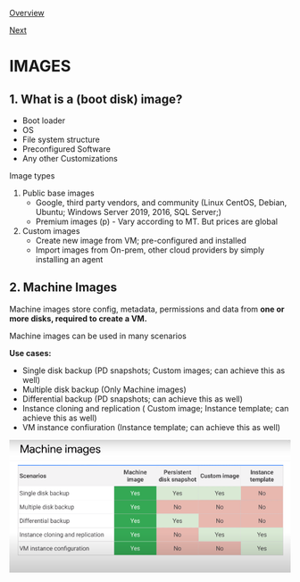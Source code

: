 [Overview](https://github.com/paulowe/gcp/blob/main/readme.md)

[Next](https://github.com/paulowe/gcp/blob/main/disk-options.md)

# IMAGES
## 1. What is a (boot disk) image?

- Boot loader
- OS
- File system structure
- Preconfigured Software
- Any other Customizations

Image types

1. Public base images
   - Google, third party vendors, and community (Linux CentOS, Debian, Ubuntu; Windows Server 2019, 2016, SQL Server;)
   - Premium images (p) - Vary according to MT. But prices are global
2. Custom images
   - Create new image from VM; pre-configured and installed
   - Import images from On-prem, other cloud providers by simply installing an agent

## 2. Machine Images
Machine images store config, metadata, permissions and data from **one or more disks, required to create a VM.** 

Machine images can be used in many scenarios

**Use cases:**
- Single disk backup  (PD snapshots; Custom images; can achieve this as well)
- Multiple disk backup (Only Machine images)
- Differential backup (PD snapshots; can achieve this as well)
- Instance cloning and replication ( Custom image; Instance template; can achieve this as well)
- VM instance confiuration (Instance template; can achieve this as well)

<img src="https://github.com/paulowe/gcp/blob/main/captures/Capture%204.PNG" />

